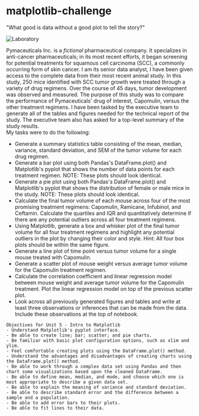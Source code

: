 # matplotlib-challenge
"What good is data without a good plot to tell the story?"  

![Laboratory](https://github.com/RutgersCodingBootcamp/RU-JER-DATA-PT-01-2020/blob/master/02-Homework/05-Matplotlib/Instructions/Images/Laboratory.jpg?raw=true)  


Pymaceuticals Inc. is a *fictional* pharmaceutical company. It specializes in anti-cancer pharmaceuticals; in its most recent efforts, it began screening for potential treatments for squamous cell carcinoma (SCC), a commonly occurring form of skin cancer. I am its senior data analyst, I have been given access to the complete data from their most recent animal study. In this study, 250 mice identified with SCC tumor growth were treated through a variety of drug regimens. Over the course of 45 days, tumor development was observed and measured. The purpose of this study was to compare the performance of Pymaceuticals' drug of interest, Capomulin, versus the other treatment regimens. I have been tasked by the executive team to generate all of the tables and figures needed for the technical report of the study. The executive team also has asked for a top-level summary of the study results.  
My tasks were to do the following:
- Generate a summary statistics table consisting of the mean, median, variance, standard deviation, and SEM of the tumor volume for each drug regimen.
- Generate a bar plot using both Pandas's DataFrame.plot() and Matplotlib's pyplot that shows the number of data points for each treatment regimen. NOTE: These plots should look identical.
- Generate a pie plot using both Pandas's DataFrame.plot() and Matplotlib's pyplot that shows the distribution of female or male mice in the study. NOTE: These plots should look identical.
- Calculate the final tumor volume of each mouse across four of the most promising treatment regimens: Capomulin, Ramicane, Infubinol, and Ceftamin. Calculate the quartiles and IQR and quantitatively determine if there are any potential outliers across all four treatment regimens.
- Using Matplotlib, generate a box and whisker plot of the final tumor volume for all four treatment regimens and highlight any potential outliers in the plot by changing their color and style. Hint: All four box plots should be within the same figure.
- Generate a line plot of time point versus tumor volume for a single mouse treated with Capomulin.
- Generate a scatter plot of mouse weight versus average tumor volume for the Capomulin treatment regimen.
- Calculate the correlation coefficient and linear regression model between mouse weight and average tumor volume for the Capomulin treatment. Plot the linear regression model on top of the previous scatter plot.
- Look across all previously generated figures and tables and write at least three observations or inferences that can be made from the data. Include these observations at the top of notebook.
```
Objectives for Unit 5 - Intro to Matplotlib
- Understand Matplotlib's pyplot interface.
- Be able to create line; bar; scatter; and pie charts.
- Be familiar with basic plot configuration options, such as xlim and ylim.
- Feel comfortable creating plots using the DataFrame.plot() method.
- Understand the advantages and disadvantages of creating charts using the DataFrame.plot() method.
- Be able to work through a complex data set using Pandas and then chart some visualizations based upon the cleaned DataFrame.
- Be able to define mean, median, and mode, and choose which one is most appropriate to describe a given data set.
- Be able to explain the meaning of variance and standard deviation.
- Be able to describe standard error and the difference between a sample and a population.
- Be able to add error bars to their plots.
- Be able to fit lines to their data.
```
